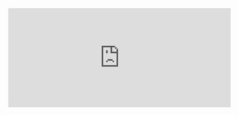 <iframe src="http://213.108.218.14/d-solo/ddjwyjoudb4e8b/kosmicheskaja-pogoda?orgId=1&from=1714220766917&to=1714307166917&panelId=2" width="450" height="200" frameborder="0"></iframe>
